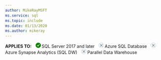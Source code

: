 ```yaml
---
author: MikeRayMSFT
ms.service: sql
ms.topic: include
ms.date: 01/13/2020
ms.author: mikeray
---
```


<Token>**APPLIES TO:** ![yes](media/yes.png)SQL Server 2017 and later ![no](media/no.png)Azure SQL Database ![no](media/no.png)Azure Synapse Analytics (SQL DW) ![no](media/no.png)Parallel Data Warehouse </Token>